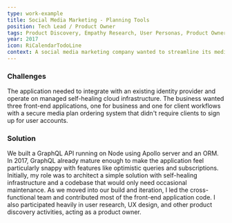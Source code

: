 ```yaml
---
type: work-example
title: Social Media Marketing - Planning Tools
position: Tech Lead / Product Owner
tags: Product Discovery, Empathy Research, User Personas, Product Ownership, Project Management, Application Architecture, UX Design, React, GraphQL, Apollo, Sequelize, RDS, REDIS, Federated Identity, Monorepo
year: 2017
icon: RiCalendarTodoLine
context: A social media marketing company wanted to streamline its media planning process and securely communicate with clients for package review and approval. They needed a flexible solution to accommodate their unique data, client types, and hyper-local advertising packages for large businesses and franchises.
---
```


### Challenges

The application needed to integrate with an existing identity provider and operate on managed self-healing cloud infrastructure. The business wanted three front-end applications, one for business and one for client workflows with a secure media plan ordering system that didn't require clients to sign up for user accounts.

### Solution

We built a GraphQL API running on Node using Apollo server and an ORM. In 2017, GraphQL already mature enough to make the application feel particularly snappy with features like optimistic queries and subscriptions. Initially, my role was to architect a simple solution with self-healing infrastructure and a codebase that would only need occasional maintenance. As we moved into our build and iteration, I led the cross-functional team and contributed most of the front-end application code. I also participated heavily in user research, UX design, and other product discovery activities, acting as a product owner.
